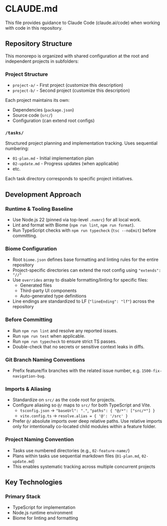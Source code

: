 # CLAUDE.md

This file provides guidance to Claude Code (claude.ai/code) when working with code in this repository.

## Repository Structure

This monorepo is organized with shared configuration at the root and independent projects in subfolders:

### Project Structure
- `project-a/` - First project (customize this description)
- `project-b/` - Second project (customize this description)

Each project maintains its own:
- Dependencies (`package.json`)
- Source code (`src/`)
- Configuration (can extend root configs)

### `/tasks/`
Structured project planning and implementation tracking. Uses sequential numbering:
- `01-plan.md` - Initial implementation plan
- `02-update.md` - Progress updates (when applicable)
- etc.

Each task directory corresponds to specific project initiatives.

## Development Approach

### Runtime & Tooling Baseline
- Use Node.js 22 (pinned via top-level `.nvmrc`) for all local work.
- Lint and format with Biome (`npm run lint`, `npm run format`).
- Run TypeScript checks with `npm run typecheck` (`tsc --noEmit`) before committing.

### Biome Configuration
- Root `biome.json` defines base formatting and linting rules for the entire repository
- Project-specific directories can extend the root config using `"extends": "//"`
- Use `overrides` array to disable formatting/linting for specific files:
  - Generated files
  - Third-party UI components
  - Auto-generated type definitions
- Line endings are standardized to LF (`"lineEnding": "lf"`) across the repository

### Before Committing
- Run `npm run lint` and resolve any reported issues.
- Run `npm run test` when applicable.
- Run `npm run typecheck` to ensure strict TS passes.
- Double-check that no secrets or sensitive context leaks in diffs.

### Git Branch Naming Conventions
- Prefix feature/fix branches with the related issue number, e.g. `1500-fix-navigation-bug`.

### Imports & Aliasing
- Standardize on `src/` as the code root for projects.
- Configure aliasing so `@/` maps to `src/` for both TypeScript and Vite.
  - `tsconfig.json` → `"baseUrl": "."`, `"paths": { "@/*": ["src/*"] }`
  - `vite.config.ts` → `resolve.alias = { '@': '/src' }`
- Prefer `@/` absolute imports over deep relative paths. Use relative imports only for intentionally co-located child modules within a feature folder.

### Project Naming Convention
- Tasks use numbered directories (e.g., `02-feature-name/`)
- Plans within tasks use sequential markdown files (`01-plan.md`, `02-update.md`)
- This enables systematic tracking across multiple concurrent projects

## Key Technologies

### Primary Stack
- TypeScript for implementation
- Node.js runtime environment
- Biome for linting and formatting
